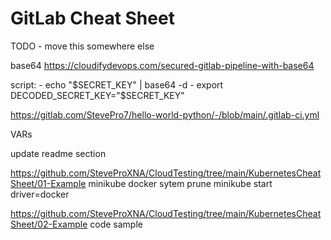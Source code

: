 # GitLab Cheat Sheet
TODO - move this somewhere else

base64
https://cloudifydevops.com/secured-gitlab-pipeline-with-base64

  script:
    - echo "$SECRET_KEY" | base64 -d
    - export DECODED_SECRET_KEY="$SECRET_KEY"
	
	
https://gitlab.com/StevePro7/hello-world-python/-/blob/main/.gitlab-ci.yml	


VARs


update readme section

https://github.com/SteveProXNA/CloudTesting/tree/main/KubernetesCheatSheet/01-Example
minikube
docker sytem prune
minikube start driver=docker

https://github.com/SteveProXNA/CloudTesting/tree/main/KubernetesCheatSheet/02-Example
code sample